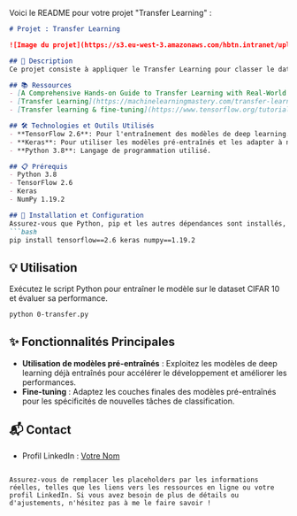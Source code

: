 Voici le README pour votre projet "Transfer Learning" :

```markdown
# Projet : Transfer Learning

![Image du projet](https://s3.eu-west-3.amazonaws.com/hbtn.intranet/uploads/medias/2019/1/163c04ba1a1523f33173.jpg)

## 📝 Description
Ce projet consiste à appliquer le Transfer Learning pour classer le dataset CIFAR 10 à l'aide de modèles pré-entraînés disponibles dans les applications Keras. L'objectif est de comprendre comment utiliser efficacement le transfer learning pour améliorer les performances des modèles de deep learning sur de petites bases de données.

## 📚 Ressources
- [A Comprehensive Hands-on Guide to Transfer Learning with Real-World Applications in Deep Learning](https://medium.com/@smileservices/a-comprehensive-hands-on-guide-to-transfer-learning-with-real-world-applications-in-deep-learning-2120fecd3cab)
- [Transfer Learning](https://machinelearningmastery.com/transfer-learning-for-deep-learning/)
- [Transfer learning & fine-tuning](https://www.tensorflow.org/tutorials/images/transfer_learning)

## 🛠️ Technologies et Outils Utilisés
- **TensorFlow 2.6**: Pour l'entraînement des modèles de deep learning.
- **Keras**: Pour utiliser les modèles pré-entraînés et les adapter à notre dataset.
- **Python 3.8**: Langage de programmation utilisé.

## 📋 Prérequis
- Python 3.8
- TensorFlow 2.6
- Keras
- NumPy 1.19.2

## 🚀 Installation et Configuration
Assurez-vous que Python, pip et les autres dépendances sont installés, puis exécutez:
```bash
pip install tensorflow==2.6 keras numpy==1.19.2
```

## 💡 Utilisation
Exécutez le script Python pour entraîner le modèle sur le dataset CIFAR 10 et évaluer sa performance.
```bash
python 0-transfer.py
```

## ✨ Fonctionnalités Principales
- **Utilisation de modèles pré-entraînés** : Exploitez les modèles de deep learning déjà entraînés pour accélérer le développement et améliorer les performances.
- **Fine-tuning** : Adaptez les couches finales des modèles pré-entraînés pour les spécificités de nouvelles tâches de classification.

## 📬 Contact
- Profil LinkedIn : [Votre Nom](https://www.linkedin.com/in/votreprofil)
```

Assurez-vous de remplacer les placeholders par les informations réelles, telles que les liens vers les ressources en ligne ou votre profil LinkedIn. Si vous avez besoin de plus de détails ou d'ajustements, n'hésitez pas à me le faire savoir !